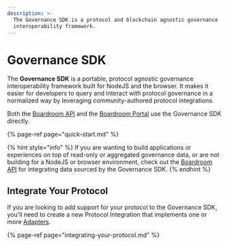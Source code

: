 ```yaml
---
description: >-
  The Governance SDK is a protocol and blockchain agnostic governance
  interoperability framework.
---
```


# Governance SDK

The **Governance SDK** is a portable, protocol agnostic governance interoperability framework built for NodeJS and the browser. It makes it easier for developers to query and interact with protocol governance in a normalized way by leveraging community-authored protocol integrations.

Both the [Boardroom API](../boardroom-api/boardroom-api.md) and the [Boardroom Portal](../boardroom-portal-1/getting-started.md) use the Governance SDK directly.

{% page-ref page="quick-start.md" %}

{% hint style="info" %}
If you are wanting to build applications or experiences on top of read-only or aggregated governance data, or are not building for a NodeJS or browser environment, check out the [Boardroom API](../boardroom-api/boardroom-api.md) for integrating data sourced by the Governance SDK.
{% endhint %}

## Integrate Your Protocol

If you are looking to add support for your protocol to the Governance SDK, you'll need to create a new Protocol Integration that implements one or more [Adapters](adapters/).

{% page-ref page="integrating-your-protocol.md" %}



